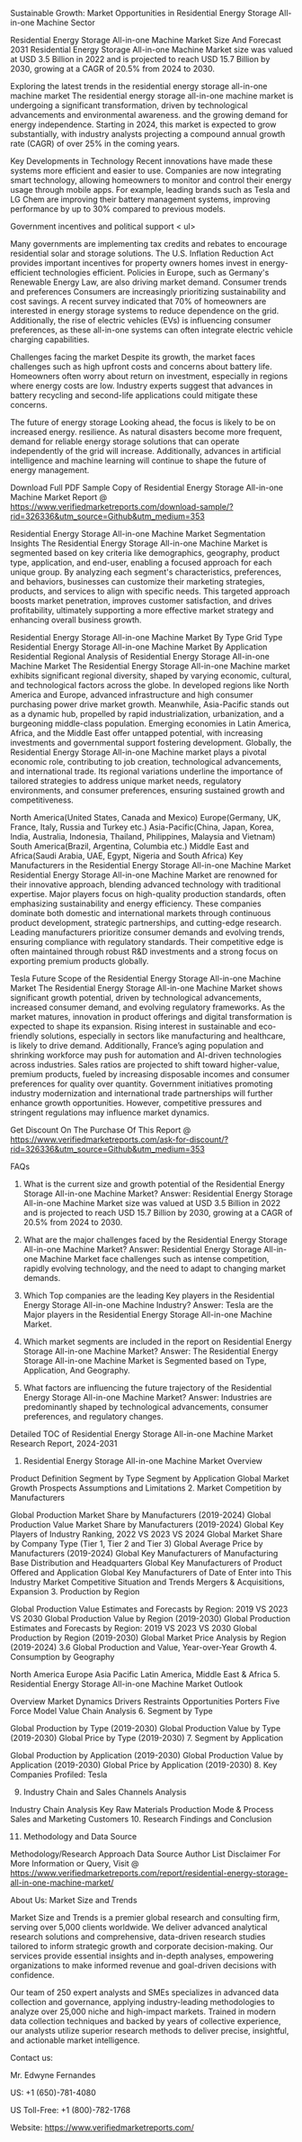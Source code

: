 Sustainable Growth: Market Opportunities in Residential Energy Storage All-in-one Machine Sector


Residential Energy Storage All-in-one Machine Market Size And Forecast 2031
Residential Energy Storage All-in-one Machine Market size was valued at USD 3.5 Billion in 2022 and is projected to reach USD 15.7 Billion by 2030, growing at a CAGR of 20.5% from 2024 to 2030.

Exploring the latest trends in the residential energy storage all-in-one machine market
The residential energy storage all-in-one machine market is undergoing a significant transformation, driven by technological advancements and environmental awareness. and the growing demand for energy independence. Starting in 2024, this market is expected to grow substantially, with industry analysts projecting a compound annual growth rate (CAGR) of over 25% in the coming years.

Key Developments in Technology
Recent innovations have made these systems more efficient and easier to use. Companies are now integrating smart technology, allowing homeowners to monitor and control their energy usage through mobile apps. For example, leading brands such as Tesla and LG Chem are improving their battery management systems, improving performance by up to 30% compared to previous models.

Government incentives and political support
< ul>

Many governments are implementing tax credits and rebates to encourage residential solar and storage solutions.
The U.S. Inflation Reduction Act provides important incentives for property owners homes invest in energy-efficient technologies efficient.
Policies in Europe, such as Germany's Renewable Energy Law, are also driving market demand.
Consumer trends and preferences
Consumers are increasingly prioritizing sustainability and cost savings. A recent survey indicated that 70% of homeowners are interested in energy storage systems to reduce dependence on the grid. Additionally, the rise of electric vehicles (EVs) is influencing consumer preferences, as these all-in-one systems can often integrate electric vehicle charging capabilities.

Challenges facing the market
Despite its growth, the market faces challenges such as high upfront costs and concerns about battery life. Homeowners often worry about return on investment, especially in regions where energy costs are low. Industry experts suggest that advances in battery recycling and second-life applications could mitigate these concerns.

The future of energy storage
Looking ahead, the focus is likely to be on increased energy. resilience. As natural disasters become more frequent, demand for reliable energy storage solutions that can operate independently of the grid will increase. Additionally, advances in artificial intelligence and machine learning will continue to shape the future of energy management.

Download Full PDF Sample Copy of Residential Energy Storage All-in-one Machine Market Report @ https://www.verifiedmarketreports.com/download-sample/?rid=326336&utm_source=Github&utm_medium=353

Residential Energy Storage All-in-one Machine Market Segmentation Insights
The Residential Energy Storage All-in-one Machine Market is segmented based on key criteria like demographics, geography, product type, application, and end-user, enabling a focused approach for each unique group. By analyzing each segment's characteristics, preferences, and behaviors, businesses can customize their marketing strategies, products, and services to align with specific needs. This targeted approach boosts market penetration, improves customer satisfaction, and drives profitability, ultimately supporting a more effective market strategy and enhancing overall business growth.

Residential Energy Storage All-in-one Machine Market By Type
Grid Type
Residential Energy Storage All-in-one Machine Market By Application
Residential
Regional Analysis of Residential Energy Storage All-in-one Machine Market
The Residential Energy Storage All-in-one Machine market exhibits significant regional diversity, shaped by varying economic, cultural, and technological factors across the globe. In developed regions like North America and Europe, advanced infrastructure and high consumer purchasing power drive market growth. Meanwhile, Asia-Pacific stands out as a dynamic hub, propelled by rapid industrialization, urbanization, and a burgeoning middle-class population. Emerging economies in Latin America, Africa, and the Middle East offer untapped potential, with increasing investments and governmental support fostering development. Globally, the Residential Energy Storage All-in-one Machine market plays a pivotal economic role, contributing to job creation, technological advancements, and international trade. Its regional variations underline the importance of tailored strategies to address unique market needs, regulatory environments, and consumer preferences, ensuring sustained growth and competitiveness.

North America(United States, Canada and Mexico)
Europe(Germany, UK, France, Italy, Russia and Turkey etc.)
Asia-Pacific(China, Japan, Korea, India, Australia, Indonesia, Thailand, Philippines, Malaysia and Vietnam)
South America(Brazil, Argentina, Columbia etc.)
Middle East and Africa(Saudi Arabia, UAE, Egypt, Nigeria and South Africa)
Key Manufacturers in the Residential Energy Storage All-in-one Machine Market
Residential Energy Storage All-in-one Machine Market are renowned for their innovative approach, blending advanced technology with traditional expertise. Major players focus on high-quality production standards, often emphasizing sustainability and energy efficiency. These companies dominate both domestic and international markets through continuous product development, strategic partnerships, and cutting-edge research. Leading manufacturers prioritize consumer demands and evolving trends, ensuring compliance with regulatory standards. Their competitive edge is often maintained through robust R&D investments and a strong focus on exporting premium products globally.

Tesla
Future Scope of the Residential Energy Storage All-in-one Machine Market
The Residential Energy Storage All-in-one Machine Market shows significant growth potential, driven by technological advancements, increased consumer demand, and evolving regulatory frameworks. As the market matures, innovation in product offerings and digital transformation is expected to shape its expansion. Rising interest in sustainable and eco-friendly solutions, especially in sectors like manufacturing and healthcare, is likely to drive demand. Additionally, France’s aging population and shrinking workforce may push for automation and AI-driven technologies across industries. Sales ratios are projected to shift toward higher-value, premium products, fueled by increasing disposable incomes and consumer preferences for quality over quantity. Government initiatives promoting industry modernization and international trade partnerships will further enhance growth opportunities. However, competitive pressures and stringent regulations may influence market dynamics.

Get Discount On The Purchase Of This Report @ https://www.verifiedmarketreports.com/ask-for-discount/?rid=326336&utm_source=Github&utm_medium=353

FAQs
1. What is the current size and growth potential of the Residential Energy Storage All-in-one Machine Market?
Answer: Residential Energy Storage All-in-one Machine Market size was valued at USD 3.5 Billion in 2022 and is projected to reach USD 15.7 Billion by 2030, growing at a CAGR of 20.5% from 2024 to 2030.

2. What are the major challenges faced by the Residential Energy Storage All-in-one Machine Market?
Answer: Residential Energy Storage All-in-one Machine Market face challenges such as intense competition, rapidly evolving technology, and the need to adapt to changing market demands.

3. Which Top companies are the leading Key players in the Residential Energy Storage All-in-one Machine Industry?
Answer: Tesla are the Major players in the Residential Energy Storage All-in-one Machine Market.

4. Which market segments are included in the report on Residential Energy Storage All-in-one Machine Market?
Answer: The Residential Energy Storage All-in-one Machine Market is Segmented based on Type, Application, And Geography.

5. What factors are influencing the future trajectory of the Residential Energy Storage All-in-one Machine Market?
Answer: Industries are predominantly shaped by technological advancements, consumer preferences, and regulatory changes.

Detailed TOC of Residential Energy Storage All-in-one Machine Market Research Report, 2024-2031
1. Residential Energy Storage All-in-one Machine Market Overview

Product Definition
Segment by Type
Segment by Application
Global Market Growth Prospects
Assumptions and Limitations
2. Market Competition by Manufacturers

Global Production Market Share by Manufacturers (2019-2024)
Global Production Value Market Share by Manufacturers (2019-2024)
Global Key Players of Industry Ranking, 2022 VS 2023 VS 2024
Global Market Share by Company Type (Tier 1, Tier 2 and Tier 3)
Global Average Price by Manufacturers (2019-2024)
Global Key Manufacturers of Manufacturing Base Distribution and Headquarters
Global Key Manufacturers of Product Offered and Application
Global Key Manufacturers of Date of Enter into This Industry
Market Competitive Situation and Trends
Mergers & Acquisitions, Expansion
3. Production by Region

Global Production Value Estimates and Forecasts by Region: 2019 VS 2023 VS 2030
Global Production Value by Region (2019-2030)
Global Production Estimates and Forecasts by Region: 2019 VS 2023 VS 2030
Global Production by Region (2019-2030)
Global Market Price Analysis by Region (2019-2024) 3.6 Global Production and Value, Year-over-Year Growth
4. Consumption by Geography

North America
Europe
Asia Pacific
Latin America, Middle East & Africa
5. Residential Energy Storage All-in-one Machine Market Outlook

Overview
Market Dynamics
Drivers
Restraints
Opportunities
Porters Five Force Model
Value Chain Analysis 
6. Segment by Type

Global Production by Type (2019-2030)
Global Production Value by Type (2019-2030)
Global Price by Type (2019-2030)
7. Segment by Application

Global Production by Application (2019-2030)
Global Production Value by Application (2019-2030)
Global Price by Application (2019-2030)
8. Key Companies Profiled: Tesla

9. Industry Chain and Sales Channels Analysis

Industry Chain Analysis
Key Raw Materials
Production Mode & Process
Sales and Marketing
Customers
10. Research Findings and Conclusion

11. Methodology and Data Source

Methodology/Research Approach
Data Source
Author List
Disclaimer
For More Information or Query, Visit @ https://www.verifiedmarketreports.com/report/residential-energy-storage-all-in-one-machine-market/

About Us: Market Size and Trends

Market Size and Trends is a premier global research and consulting firm, serving over 5,000 clients worldwide. We deliver advanced analytical research solutions and comprehensive, data-driven research studies tailored to inform strategic growth and corporate decision-making. Our services provide essential insights and in-depth analyses, empowering organizations to make informed revenue and goal-driven decisions with confidence.

Our team of 250 expert analysts and SMEs specializes in advanced data collection and governance, applying industry-leading methodologies to analyze over 25,000 niche and high-impact markets. Trained in modern data collection techniques and backed by years of collective experience, our analysts utilize superior research methods to deliver precise, insightful, and actionable market intelligence.

Contact us:

Mr. Edwyne Fernandes

US: +1 (650)-781-4080

US Toll-Free: +1 (800)-782-1768

Website: https://www.verifiedmarketreports.com/
